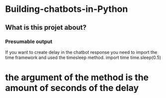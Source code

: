 # Building-chatbots-in-Python

## What is this projet about?

### Presumable output
If you want to create delay in the chatbot response you need to import the time framework and used the timesleep method.
import time
time.sleep(0.5)
# the argument of the method is the amount of seconds of the delay
